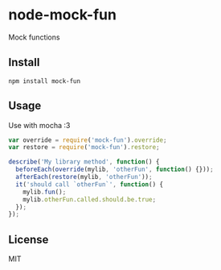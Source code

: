 node-mock-fun
=============

Mock functions

## Install

```
npm install mock-fun
```

## Usage

Use with mocha :3

```js
var override = require('mock-fun').override;
var restore = require('mock-fun').restore;

describe('My library method', function() {
  beforeEach(override(mylib, 'otherFun', function() {}));
  afterEach(restore(mylib, 'otherFun'));
  it('should call `otherFun`', function() {
    mylib.fun();
    mylib.otherFun.called.should.be.true;
  });
});
```

## License

MIT
